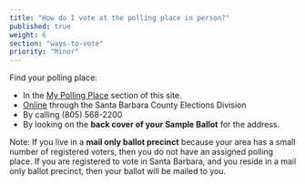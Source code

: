 ```yaml
---
title: "How do I vote at the polling place in person?"
published: true
weight: 6
section: "ways-to-vote"
priority: "Minor"
---
```


Find your polling place:  
- In the [My Polling Place](#section-my-polling-place) section of this site.  
- [Online](http://www.sbcassessor.com/Elections/NoActiveElection_Msg.htm) through the Santa Barbara County Elections Division  
- By calling (805) 568-2200  
- By looking on the **back cover of your Sample Ballot** for the address.  

Note: If you live in a **mail only ballot precinct** because your area has a small number of registered voters, then you do not have an assigned polling place. If you are registered to vote in Santa Barbara, and you reside in a mail only ballot precinct, then your ballot will be mailed to you.  
